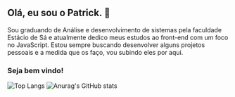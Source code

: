 ## Olá, eu sou o Patrick. 👋

Sou graduando de Análise e desenvolvimento de sistemas pela faculdade Estácio de Sá e atualmente dedico meus estudos ao front-end com um foco no JavaScript. Estou sempre buscando desenvolver alguns projetos pessoais e a medida que os faço, vou subindo eles por aqui. 

### Seja bem vindo!
 
![Top Langs](https://github-readme-stats.vercel.app/api/top-langs/?username=patrckreis&layout=compact&theme=tokyonight)
![Anurag's GitHub stats](https://github-readme-stats.vercel.app/api?username=patrckreis&hide=prs,issues&show_icons=true&theme=tokyonight)
